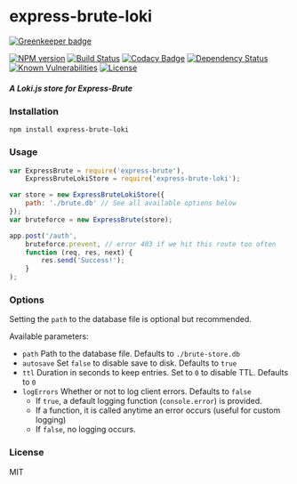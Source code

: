 # express-brute-loki

[![Greenkeeper badge](https://badges.greenkeeper.io/Requarks/express-brute-loki.svg)](https://greenkeeper.io/)

[![NPM version](http://img.shields.io/npm/v/express-brute-loki.svg)](https://www.npmjs.com/package/express-brute-loki)
[![Build Status](https://travis-ci.org/Requarks/connect-loki.svg?branch=master)](https://travis-ci.org/Requarks/express-brute-loki)
[![Codacy Badge](https://api.codacy.com/project/badge/Grade/0dfbd8126e5a4db6ab044df67957e4c5)](https://www.codacy.com/app/Requarks/express-brute-loki)
[![Dependency Status](https://gemnasium.com/badges/github.com/Requarks/express-brute-loki.svg)](https://gemnasium.com/github.com/Requarks/express-brute-loki)
[![Known Vulnerabilities](https://snyk.io/test/github/requarks/express-brute-loki/badge.svg)](https://snyk.io/test/github/requarks/express-brute-loki)
[![License](https://img.shields.io/badge/license-MIT-blue.svg)](https://github.com/requarks/express-brute-loki/blob/master/LICENSE)

##### A Loki.js store for Express-Brute

### Installation

```shell
npm install express-brute-loki
```

### Usage

```js
var ExpressBrute = require('express-brute'),
    ExpressBruteLokiStore = require('express-brute-loki');

var store = new ExpressBruteLokiStore({
    path: './brute.db' // See all available options below
});
var bruteforce = new ExpressBrute(store);

app.post('/auth',
    bruteforce.prevent, // error 403 if we hit this route too often
    function (req, res, next) {
        res.send('Success!');
    }
);
```

### Options

Setting the `path` to the database file is optional but recommended.

Available parameters:

-	`path` Path to the database file. Defaults to `./brute-store.db`
-	`autosave` Set `false` to disable save to disk. Defaults to `true`
- `ttl` Duration in seconds to keep entries. Set to `0` to disable TTL. Defaults to `0`
-	`logErrors` Whether or not to log client errors. Defaults to `false`
	-	If `true`, a default logging function (`console.error`) is provided.
	-	If a function, it is called anytime an error occurs (useful for custom logging)
	-	If `false`, no logging occurs.

### License

MIT